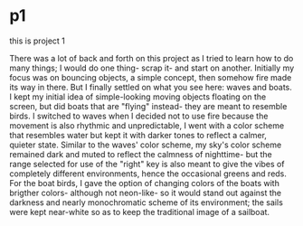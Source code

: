 # p1
this is project 1

There was a lot of back and forth on this project as I tried to learn how to do many things; I would do one thing- scrap it- and start on another. Initially my focus was on bouncing objects, a simple concept, then somehow fire made its way in there.
But I finally settled on what you see here: waves and boats. I kept my initial idea of simple-looking moving objects floating on the screen, but did boats that are "flying" instead- they are meant to resemble birds. I switched to waves when I decided not to use fire because the movement is also rhythmic and unpredictable, I went with a color scheme that resembles water but kept it with darker tones to reflect a calmer, quieter state. Similar to the waves' color scheme, my sky's color scheme remained dark and muted to reflect the calmness of nighttime- but the range selected for use of the "right" key is also meant to give the vibes of completely different environments, hence the occasional greens and reds. For the boat birds, I gave the option of changing colors of the boats with brigther colors- although not neon-like- so it would stand out against the darkness and nearly monochromatic scheme of its environment; the sails were kept near-white so as to keep the traditional image of a sailboat.


